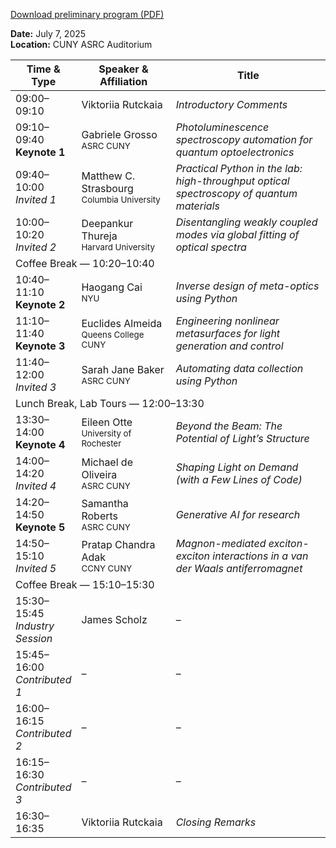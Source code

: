 [Download preliminary program (PDF)](assets/schedule/Preliminary_Program.pdf)

<p><strong>Date:</strong> July 7, 2025<br>
<strong>Location:</strong> CUNY ASRC Auditorium</p>

<table class="schedule-table">
  <thead>
    <tr>
      <th style="width: 18%;">Time & Type</th>
      <th style="width: 30%;">Speaker & Affiliation</th>
      <th>Title</th>
    </tr>
  </thead>
  <tbody>
    <tr>
      <td>09:00–09:10</td>
      <td>Viktoriia Rutckaia</td>
      <td><em>Introductory Comments</em></td>
    </tr>
    <tr class="keynote-row">
      <td>09:10–09:40<br><strong>Keynote 1</strong></td>
      <td>Gabriele Grosso<br><small>ASRC CUNY</small></td>
      <td><em>Photoluminescence spectroscopy automation for quantum optoelectronics</em></td>
    </tr>
    <tr class="invited-row">
      <td>09:40–10:00<br><em>Invited 1</em></td>
      <td>Matthew C. Strasbourg<br><small>Columbia University</small></td>
      <td><em>Practical Python in the lab: high-throughput optical spectroscopy of quantum materials</em></td>
    </tr>
    <tr class="invited-row">
      <td>10:00–10:20<br><em>Invited 2</em></td>
      <td>Deepankur Thureja<br><small>Harvard University</small></td>
      <td><em>Disentangling weakly coupled modes via global fitting of optical spectra</em></td>
    </tr>
    <tr><td colspan="3" class="break">Coffee Break — 10:20–10:40</td></tr>
    <tr class="keynote-row">
      <td>10:40–11:10<br><strong>Keynote 2</strong></td>
      <td>Haogang Cai<br><small>NYU</small></td>
      <td><em>Inverse design of meta-optics using Python</em></td>
    </tr>
    <tr class="keynote-row">
      <td>11:10–11:40<br><strong>Keynote 3</strong></td>
      <td>Euclides Almeida<br><small>Queens College CUNY</small></td>
      <td><em>Engineering nonlinear metasurfaces for light generation and control</em></td>
    </tr>
    <tr class="invited-row">
      <td>11:40–12:00<br><em>Invited 3</em></td>
      <td>Sarah Jane Baker<br><small>ASRC CUNY</small></td>
      <td><em>Automating data collection using Python</em></td>
    </tr>
    <tr><td colspan="3" class="break">Lunch Break, Lab Tours — 12:00–13:30</td></tr>
    <tr class="keynote-row">
      <td>13:30–14:00<br><strong>Keynote 4</strong></td>
      <td>Eileen Otte<br><small>University of Rochester</small></td>
      <td><em>Beyond the Beam: The Potential of Light’s Structure</em></td>
    </tr>
    <tr class="invited-row">
      <td>14:00–14:20<br><em>Invited 4</em></td>
      <td>Michael de Oliveira<br><small>ASRC CUNY</small></td>
      <td><em>Shaping Light on Demand (with a Few Lines of Code)</em></td>
    </tr>
    <tr class="keynote-row">
      <td>14:20–14:50<br><strong>Keynote 5</strong></td>
      <td>Samantha Roberts<br><small>ASRC CUNY</small></td>
      <td><em>Generative AI for research</em></td>
    </tr>
    <tr class="invited-row">
      <td>14:50–15:10<br><em>Invited 5</em></td>
      <td>Pratap Chandra Adak<br><small>CCNY CUNY</small></td>
      <td><em>Magnon-mediated exciton-exciton interactions in a van der Waals antiferromagnet</em></td>
    </tr>
    <tr><td colspan="3" class="break">Coffee Break — 15:10–15:30</td></tr>
    <tr>
      <td>15:30–15:45<br><em>Industry Session</em></td>
      <td>James Scholz</td>
      <td>–</td>
    </tr>
    <tr>
      <td>15:45–16:00<br><em>Contributed 1</em></td>
      <td>–</td>
      <td>–</td>
    </tr>
    <tr>
      <td>16:00–16:15<br><em>Contributed 2</em></td>
      <td>–</td>
      <td>–</td>
    </tr>
    <tr>
      <td>16:15–16:30<br><em>Contributed 3</em></td>
      <td>–</td>
      <td>–</td>
    </tr>
    <tr>
      <td>16:30–16:35</td>
      <td>Viktoriia Rutckaia<br></td>
      <td><em>Closing Remarks</em></td>
    </tr>
  </tbody>
</table>
